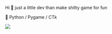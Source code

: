 Hi 👋 just a little dev than make shitty game for fun

🐍 Python / Pygame / CTk


<img src="https://wakatime.com/share/@018edc57-be0b-4248-8f60-b4dd64a76148/45a3230b-aa9c-4744-a43b-3c068da202e9.svg"></img>
